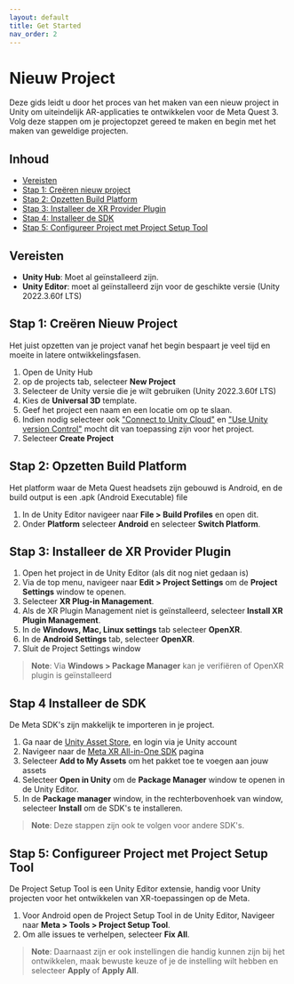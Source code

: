 ```yaml
---
layout: default
title: Get Started
nav_order: 2
---
```


# Nieuw Project

Deze gids leidt u door het proces van het maken van een nieuw project in Unity om uiteindelijk AR-applicaties te ontwikkelen voor de Meta Quest 3.
Volg deze stappen om je projectopzet gereed te maken en begin met het maken van geweldige projecten.

## Inhoud
- [Vereisten](#vereisten)
- [Stap 1: Creëren nieuw project](#stap-1-creeren-nieuw-project)
- [Stap 2: Opzetten Build Platform](#stap-2-opzetten-build-platform)
- [Stap 3: Installeer de XR Provider Plugin](#stap-3-installeer-de-xr-provider-plugin)
- [Stap 4: Installeer de SDK](#stap-4-installeer-de-sdk)
- [Stap 5: Configureer Project met Project Setup Tool](#stap-5-configureer-project-met-project-setup-tool)

## Vereisten

- **Unity Hub**: Moet al geïnstalleerd zijn.
- **Unity Editor**: moet al geïnstalleerd zijn voor de geschikte versie (Unity 2022.3.60f LTS)

## Stap 1: Creëren Nieuw Project

Het juist opzetten van je project vanaf het begin bespaart je veel tijd en moeite in latere ontwikkelingsfasen.

1. Open de Unity Hub
2. op de projects tab, selecteer **New Project**
3. Selecteer de Unity versie die je wilt gebruiken (Unity 2022.3.60f LTS)
4. Kies de **Universal 3D** template.
5. Geef het project een naam en een locatie om op te slaan.
6. Indien nodig selecteer ook ["Connect to Unity Cloud"](https://unity.com/products/unity-cloud) en ["Use Unity version Control"](https://unity.com/how-to/redeem/version-control) mocht dit van toepassing zijn voor het project.
7. Selecteer **Create Project**

## Stap 2: Opzetten Build Platform

Het platform waar de Meta Quest headsets zijn gebouwd is Android, en de build output is een .apk (Android Executable) file

1. In de Unity Editor navigeer naar **File > Build Profiles** en open dit.
2. Onder **Platform** selecteer **Android** en selecteer **Switch Platform**.

## Stap 3: Installeer de XR Provider Plugin

1. Open het project in de Unity Editor (als dit nog niet gedaan is)
2. Via de top menu, navigeer naar **Edit > Project Settings** om de **Project Settings** window te openen.
3. Selecteer **XR Plug-in Management**.
4. Als de XR Plugin Management niet is geïnstalleerd, selecteer **Install XR Plugin Management**.
5. In de **Windows, Mac, Linux settings** tab selecteer **OpenXR**.
6. In de **Android Settings** tab, selecteer **OpenXR**.
7. Sluit de Project Settings window

> **Note**: Via **Windows > Package Manager** kan je verifiëren of OpenXR plugin is geïnstalleerd

## Stap 4 Installeer de SDK

De Meta SDK's zijn makkelijk te importeren in je project.

1. Ga naar de [Unity Asset Store](https://assetstore.unity.com/publishers/25353), en login via je Unity account
2. Navigeer naar de [Meta XR All-in-One SDK](https://assetstore.unity.com/packages/tools/integration/meta-xr-all-in-one-sdk-269657) pagina
3. Selecteer **Add to My Assets** om het pakket toe te voegen aan jouw assets
4. Selecteer **Open in Unity** om de **Package Manager** window te openen in de Unity Editor.
5. In de **Package manager** window, in the rechterbovenhoek van window, selecteer **Install** om de SDK's te installeren.

> **Note**: Deze stappen zijn ook te volgen voor andere SDK's.

## Stap 5: Configureer Project met Project Setup Tool

De Project Setup Tool is een Unity Editor extensie, handig voor Unity projecten voor het ontwikkelen van XR-toepassingen op de Meta.

1. Voor Android open de Project Setup Tool in de Unity Editor, Navigeer naar **Meta > Tools > Project Setup Tool**.
2. Om alle issues te verhelpen, selecteer **Fix All**.

> **Note**: Daarnaast zijn er ook instellingen die handig kunnen zijn bij het ontwikkelen, maak bewuste keuze of je de instelling wilt hebben en selecteer **Apply** of **Apply All**.


